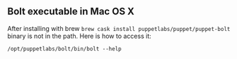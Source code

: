 ## Bolt executable in Mac OS X
After installing with brew `brew cask install puppetlabs/puppet/puppet-bolt` binary is not in the path.
Here is how to access it:
```
/opt/puppetlabs/bolt/bin/bolt --help
```
